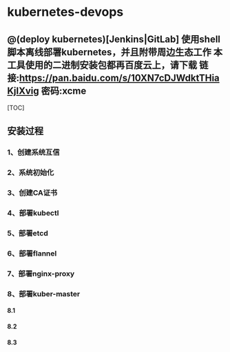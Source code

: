 # kubernetes-devops
@(deploy kubernetes)[Jenkins|GitLab]
使用shell脚本离线部署kubernetes，并且附带周边生态工作
本工具使用的二进制安装包都再百度云上，请下载 链接:https://pan.baidu.com/s/10XN7cDJWdktTHiaKjIXvig  密码:xcme
-------------------
[TOC]

## 安装过程
### 1、创建系统互信
### 2、系统初始化
### 3、创建CA证书
### 4、部署kubectl
### 5、部署etcd
### 6、部署flannel
### 7、部署nginx-proxy
### 8、部署kuber-master
#### 8.1
#### 8.2
#### 8.3

